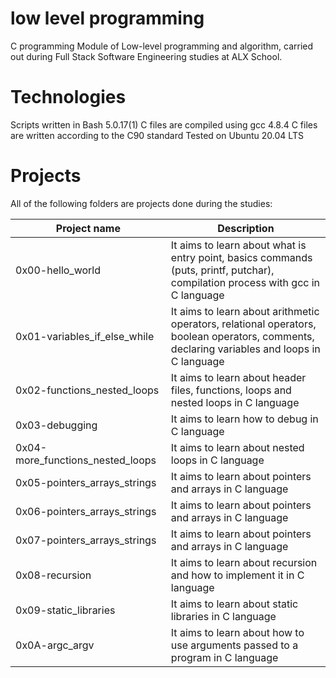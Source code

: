 # low level programming  
C programming 
Module of Low-level programming and algorithm, carried out during Full Stack Software Engineering studies at ALX School.

# Technologies
Scripts written in Bash 5.0.17(1)
C files are compiled using gcc 4.8.4
C files are written according to the C90 standard
Tested on Ubuntu 20.04 LTS
# Projects
All of the following folders are projects done during the studies:

Project name  |	Description
------------- | -----------
0x00-hello_world |	It aims to learn about what is entry point, basics commands (puts, printf, putchar), compilation process with gcc in C language
0x01-variables_if_else_while 	| It aims to learn about arithmetic operators, relational operators, boolean operators, comments, declaring variables and loops in C language
0x02-functions_nested_loops 	| It aims to learn about header files, functions, loops and nested loops in C language
0x03-debugging 	| It aims to learn how to debug in C language
0x04-more_functions_nested_loops |	It aims to learn about nested loops in C language
0x05-pointers_arrays_strings |	It aims to learn about pointers and arrays in C language
0x06-pointers_arrays_strings  |	It aims to learn about pointers and arrays in C language
0x07-pointers_arrays_strings |	It aims to learn about pointers and arrays in C language
0x08-recursion | It aims to learn about recursion and how to implement it in C language
0x09-static_libraries | It aims to learn about static libraries in C language
0x0A-argc_argv 	| It aims to learn about how to use arguments passed to a program in C language
